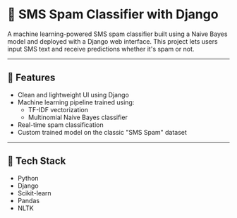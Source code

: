 # 📩 SMS Spam Classifier with Django

A machine learning-powered SMS spam classifier built using a Naive Bayes model and deployed with a Django web interface. This project lets users input SMS text and receive predictions whether it's spam or not.

---

## 🚀 Features

- Clean and lightweight UI using Django
- Machine learning pipeline trained using:
  - TF-IDF vectorization
  - Multinomial Naive Bayes classifier
- Real-time spam classification
- Custom trained model on the classic "SMS Spam" dataset

---

## 🧠 Tech Stack

- Python
- Django
- Scikit-learn
- Pandas
- NLTK
